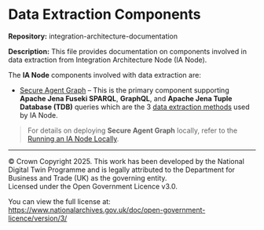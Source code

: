 # Data Extraction Components
**Repository:** integration-architecture-documentation 

**Description:** This file provides documentation on components involved in data extraction from Integration Architecture Node (IA Node). 

<!-- SPDX-License-Identifier: OGL-UK-3.0 -->

The **IA Node** components involved with data extraction are:  
- [Secure Agent Graph](https://github.com/National-Digital-Twin/secure-agent-graph) – This is the primary component supporting **Apache Jena Fuseki SPARQL**, **GraphQL**, and **Apache Jena Tuple Database (TDB)** queries which are the 3 [data extraction methods](./data-extraction-methods.md#data-extraction-methods) used by IA Node.  

> For details on deploying **Secure Agent Graph** locally, refer to the [Running an IA Node Locally](../Deployment/deployment-local.md).  

---


© Crown Copyright 2025. This work has been developed by the National Digital Twin Programme and is legally attributed to the Department for Business and Trade (UK) as the governing entity.  
Licensed under the Open Government Licence v3.0.  

You can view the full license at:  
https://www.nationalarchives.gov.uk/doc/open-government-licence/version/3/
